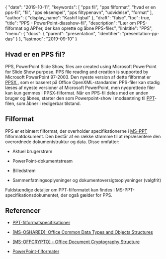 {
  "date": "2019-10-11",
  "keywords": [
"pps fil",
"pps filformat",
"hvad er en pps-fil",
"fil",
"pps eksempel",
"pps filtypenavn",
"udvidelse",
"format"
],
  "author": {
    "display_name": "Kashif Iqbal"
},
  "draft": "false",
  "toc": true,
  "title": "PPS - PowerPoint-diasshow-fil",
  "description": "Lær om PPS-filformat og API'er, der kan oprette og åbne PPS-filer.",
  "linktitle": "PPS",
  "menu": {
    "docs": {
      "parent": "presentation",
      "identifier": "presentation-pp-das"
}
},
  "lastmod": "2019-09-10"
}

## Hvad er en PPS fil?

PPS, PowerPoint Slide Show, files are created using Microsoft PowerPoint for Slide Show purpose. PPS file reading and creation is supported by Microsoft PowerPoint 97-2003. Den nyeste version af dette filformat er [PPSX ](/presentation/ppsx/), som er baseret på Office OpenXML-standarder. PPS-filer kan stadig læses af nyeste versioner af Microsoft PowerPoint, men nyoprettede filer kan kun gemmes i PPSX-filformat. Når en PPS-fil deles med en anden bruger og åbnes, starter den som Powerpoint-show i modsætning til [PPT](/presentation/ppt/)-filen, som åbner i redigerbar tilstand.

## Filformat ##

PPS er et binært filformat, der overholder specifikationerne i [MS-PPT](https://msdn.microsoft.com/en-us/library/office/cc313106(v#office.12).aspx) filformatdokument. Den består af en række strømme til at repræsentere den overordnede dokumentstruktur og data. Disse omfatter:

* Aktuel brugerstrøm

* PowerPoint-dokumentstream

* Billedstrøm

* Sammenfatningsoplysninger og dokumentoversigtsoplysninger (valgfrit)


Fuldstændige detaljer om PPT-filformatet kan findes i MS-PPT-specifikationsdokumentet, der også gælder for PPS.

## Referencer ##

* [PPT-filformatspecifikationer](https://msdn.microsoft.com/en-us/library/office/cc313106(v#office.12).aspx)

* [[MS-OSHARED]: Office Common Data Types and Objects Structures](https://msdn.microsoft.com/en-us/library/office/cc313156(v#office.12).aspx)

* [[MS-OFFCRYPTO] - Office Document Cryptography Structure](https://msdn.microsoft.com/en-us/library/office/cc313071(v#office.12).aspx)

* [PowerPoint-filformater](https://en.wikipedia.org/wiki/Microsoft_PowerPoint#File_formats)


